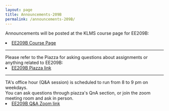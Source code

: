 ```yaml
---
layout: page
title: Announcements-209B
permalink: /announcements-209B/
---
```


Announcements will be posted at the KLMS course page for EE209B:
<li class="toclevel-1"> <a href="http://klms.kaist.ac.kr/course/view.php?id=118850">EE209B Course Page</a><br>

<hr><p></p>
Please refer to the Piazza for asking questions about assignments or anything related to EE209B:
<li class="toclevel-1"> <a href="https://piazza.com/kaist.ac.kr/fall2020/ee209b">EE209B Piazza link</a><br>

<hr><p></p>
TA's office hour (Q&A session) is scheduled to run from 8 to 9 pm on weekdays. <br>
You can ask questions through piazza's QnA section, or join the zoom meeting room and ask in person. <br>
<li class="toclevel-1"> <a href="https://us02web.zoom.us/j/89393882814?pwd=Rjkrck40ZU5CaVdGZ2pHem5YNi9rZz09">EE209B Q&A Zoom link</a><br>
